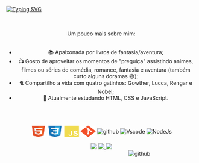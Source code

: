[![Typing SVG](https://readme-typing-svg.herokuapp.com/?color=FF4500&size=35&center=true&vCenter=true&width=1000&lines=<+Hello+World+/+>+&#128156;;Me+chamo+Stephani+Lino+&#127803;;Sou+estudante+de+analise+e;desenvolvimento+de+sistemas!+&#128187;)](https://git.io/typing-svg)
<br></br>

<div style="text-align:center"><br>
Um pouco mais sobre mim: <br>
  </br>

  - 📚 Apaixonada por livros de fantasia/aventura;
  - 📺 Gosto de aproveitar os momentos de "preguiça" assistindo animes, filmes ou séries de comédia, romance, fantasia e aventura (também curto alguns doramas 😅);
  - 🐈 Compartilho a vida com quatro gatinhos: Gowther, Lucca, Rengar e Nobel;
  - 🌱 Atualmente estudando HTML, CSS e JavaScript.
 </div>
<br> 
</br>

<div align="center" valign="top"><br>
  <img align="center" alt="HTML" height="30" width="40" src="https://raw.githubusercontent.com/devicons/devicon/master/icons/html5/html5-original.svg">
  <img align="center" alt="CSS" height="30" width="40" src="https://raw.githubusercontent.com/devicons/devicon/master/icons/css3/css3-original.svg">
  <img align="center" alt="JS" height="30" width="40" src="https://raw.githubusercontent.com/devicons/devicon/master/icons/javascript/javascript-plain.svg">
  <img align="center" alt="git" height="30" width="40" src="https://raw.githubusercontent.com/devicons/devicon/master/icons/git/git-original.svg">
  <img align="center" alt="github" height="35" width="35" src="https://cdn.discordapp.com/attachments/738939478722216027/1109124730834919494/icone-github-violet.png">
  <img align="center" alt="Vscode" height="30" width="40" src="https://cdn.jsdelivr.net/gh/devicons/devicon/icons/vscode/vscode-original.svg">
  <img align="center" alt="NodeJs" height="30" width="40" src="https://cdn.jsdelivr.net/gh/devicons/devicon/icons/nodejs/nodejs-original.svg">
</br>
</div>
<div align="center" valign="top"><br>
<a href="https://instagram.com/_linoste" target="_blank"><img src="https://img.shields.io/badge/-Instagram-%23E4405F?style=for-the-badge&logo=instagram&logoColor=white" target="_blank"></a>
<a href="https://www.linkedin.com/in/stephanilino" target="_blank"><img src="https://img.shields.io/badge/-LinkedIn-%230077B5?style=for-the-badge&logo=linkedin&logoColor=white" target="_blank">
<a href ="mailto:stephanisl.lino@gmail.com"><img src="https://img.shields.io/badge/-Gmail-%23333?style=for-the-badge&logo=gmail&logoColor=white" target="_blank"></a>
</a>  
</br>
</div>

<img align="right" alt="github" height="180" width="180" src="https://cdn.discordapp.com/attachments/738939478722216027/1108905756503318619/Simple_Black_and_White_Text_Instagram_Post1.gif">
